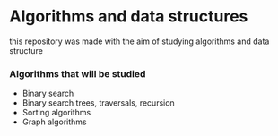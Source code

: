 # Algorithms and data structures

this repository was made with the aim of studying algorithms and data structure

### Algorithms that will be studied
- Binary search
- Binary search trees, traversals, recursion
- Sorting algorithms
- Graph algorithms
